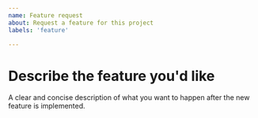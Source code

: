 ```yaml
---
name: Feature request
about: Request a feature for this project
labels: 'feature'

---
```


# Describe the feature you'd like

A clear and concise description of what you want to happen after the new feature
is implemented.
